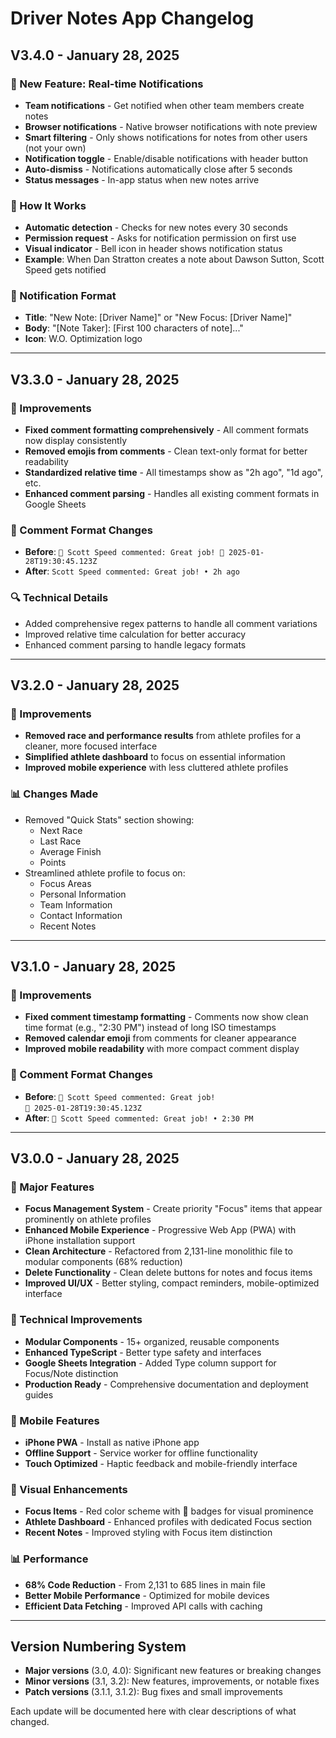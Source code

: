 # Driver Notes App Changelog

## V3.4.0 - January 28, 2025

### 🔔 New Feature: Real-time Notifications
- **Team notifications** - Get notified when other team members create notes
- **Browser notifications** - Native browser notifications with note preview
- **Smart filtering** - Only shows notifications for notes from other users (not your own)
- **Notification toggle** - Enable/disable notifications with header button
- **Auto-dismiss** - Notifications automatically close after 5 seconds
- **Status messages** - In-app status when new notes arrive

### 🎯 How It Works
- **Automatic detection** - Checks for new notes every 30 seconds
- **Permission request** - Asks for notification permission on first use
- **Visual indicator** - Bell icon in header shows notification status
- **Example**: When Dan Stratton creates a note about Dawson Sutton, Scott Speed gets notified

### 📱 Notification Format
- **Title**: "New Note: [Driver Name]" or "New Focus: [Driver Name]"
- **Body**: "[Note Taker]: [First 100 characters of note]..."
- **Icon**: W.O. Optimization logo

---

## V3.3.0 - January 28, 2025

### 🔧 Improvements
- **Fixed comment formatting comprehensively** - All comment formats now display consistently
- **Removed emojis from comments** - Clean text-only format for better readability
- **Standardized relative time** - All timestamps show as "2h ago", "1d ago", etc.
- **Enhanced comment parsing** - Handles all existing comment formats in Google Sheets

### 📝 Comment Format Changes
- **Before**: `💬 Scott Speed commented: Great job! 📅 2025-01-28T19:30:45.123Z`
- **After**: `Scott Speed commented: Great job! • 2h ago`

### 🔍 Technical Details
- Added comprehensive regex patterns to handle all comment variations
- Improved relative time calculation for better accuracy
- Enhanced comment parsing to handle legacy formats

---

## V3.2.0 - January 28, 2025

### 🔧 Improvements
- **Removed race and performance results** from athlete profiles for a cleaner, more focused interface
- **Simplified athlete dashboard** to focus on essential information
- **Improved mobile experience** with less cluttered athlete profiles

### 📊 Changes Made
- Removed "Quick Stats" section showing:
  - Next Race
  - Last Race
  - Average Finish
  - Points
- Streamlined athlete profile to focus on:
  - Focus Areas
  - Personal Information
  - Team Information
  - Contact Information
  - Recent Notes

---

## V3.1.0 - January 28, 2025

### 🔧 Improvements
- **Fixed comment timestamp formatting** - Comments now show clean time format (e.g., "2:30 PM") instead of long ISO timestamps
- **Removed calendar emoji** from comments for cleaner appearance
- **Improved mobile readability** with more compact comment display

### 📝 Comment Format Changes
- **Before**: `💬 Scott Speed commented: Great job!`<br>`📅 2025-01-28T19:30:45.123Z`
- **After**: `💬 Scott Speed commented: Great job! • 2:30 PM`

---

## V3.0.0 - January 28, 2025

### 🎯 Major Features
- **Focus Management System** - Create priority "Focus" items that appear prominently on athlete profiles
- **Enhanced Mobile Experience** - Progressive Web App (PWA) with iPhone installation support
- **Clean Architecture** - Refactored from 2,131-line monolithic file to modular components (68% reduction)
- **Delete Functionality** - Clean delete buttons for notes and focus items
- **Improved UI/UX** - Better styling, compact reminders, mobile-optimized interface

### 🔧 Technical Improvements
- **Modular Components** - 15+ organized, reusable components
- **Enhanced TypeScript** - Better type safety and interfaces
- **Google Sheets Integration** - Added Type column support for Focus/Note distinction
- **Production Ready** - Comprehensive documentation and deployment guides

### 📱 Mobile Features
- **iPhone PWA** - Install as native iPhone app
- **Offline Support** - Service worker for offline functionality
- **Touch Optimized** - Haptic feedback and mobile-friendly interface

### 🎨 Visual Enhancements
- **Focus Items** - Red color scheme with 🎯 badges for visual prominence
- **Athlete Dashboard** - Enhanced profiles with dedicated Focus section
- **Recent Notes** - Improved styling with Focus item distinction

### 📊 Performance
- **68% Code Reduction** - From 2,131 to 685 lines in main file
- **Better Mobile Performance** - Optimized for mobile devices
- **Efficient Data Fetching** - Improved API calls with caching

---

## Version Numbering System

- **Major versions** (3.0, 4.0): Significant new features or breaking changes
- **Minor versions** (3.1, 3.2): New features, improvements, or notable fixes
- **Patch versions** (3.1.1, 3.1.2): Bug fixes and small improvements

Each update will be documented here with clear descriptions of what changed. 
